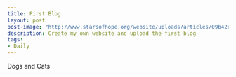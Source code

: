 ```yaml
---
title: First Blog
layout: post
post-image: "http://www.starsofhope.org/website/uploads/articles/09b42e585bd12fe86cd394061fd61cd8.jpg"
description: Create my own website and upload the first blog
tags:
- Daily
---
```


Dogs and Cats